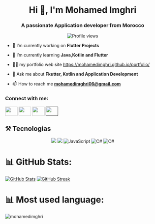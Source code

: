 <h1 align="center">Hi 👋, I'm Mohamed Imghri</h1>
<h3 align="center">A passionate Application developer from Morocco</h3>
<p align="center">
  <img src="https://komarev.com/ghpvc/?username=mohamedimghri&label=Profile%20views&color=0e75b6&style=flat" alt="Profile views" />
</p>

- 🔭 I’m currently working on **Flutter Projects**
  
- 🌱 I’m currently learning **Java,Kotlin and Flutter**

- 👨‍💻 my portfolio web site https://mohamedimghri.github.io/portfolio/
  
- 💬 Ask me about **Fkutter, Kotlin  and Application Development**

- 📫 How to reach me **mohamedimghri06@gmail.com**

<h3 align="left">Connect with me:</h3>
<p align="left">
<a href="https://www.facebook.com/talwatt" target="blank"><img align="center" src="https://raw.githubusercontent.com/rahuldkjain/github-profile-readme-generator/master/src/images/icons/Social/facebook.svg" alt="" height="30" width="40" /></a>
<a href="https://www.linkedin.com/in/mohamed-imghri-b6a251342/" target="blank"><img align="center" src="https://raw.githubusercontent.com/rahuldkjain/github-profile-readme-generator/master/src/images/icons/Social/linked-in-alt.svg" alt="" height="30" width="40" /></a>
<a href="https://www.instagram.com/mohameed.im/" target="blank"><img align="center" src="https://raw.githubusercontent.com/rahuldkjain/github-profile-readme-generator/master/src/images/icons/Social/instagram.svg" alt="" height="30" width="40" /></a>
<a href="" target="blank"><img align="center" src="https://raw.githubusercontent.com/rahuldkjain/github-profile-readme-generator/master/src/images/icons/Social/twitter.svg" alt="" height="30" width="40" /></a>
</p>

## ⚒ Tecnologias

<p align="center">
  <img src="https://img.shields.io/badge/HTML-e44d26?style=flat&logo=html5&logoColor=white"/>
  <img src="https://img.shields.io/badge/CSS-563d7c?style=flat&logo=css3&logoColor=white"/>
  <img src="https://img.shields.io/badge/JavaScript-f0db4f?style=flat&logo=javascript&logoColor=black" alt="JavaScript"/>
  <img src="https://img.shields.io/badge/Java-178600?style=flat&logo=java&logoColor=white" alt="C#"/>
    <img src="https://img.shields.io/badge/Kotlin-178600?style=flat&logo=kotlin&logoColor=white" alt="C#"/>
</p>


# 📊 GitHub Stats:
[![GitHub Stats](https://github-readme-stats.vercel.app/api?username=mohamedimghri&theme=gotham)](https://github.com/mohamedimghri/github-readme-stats)
[![GitHub Streak](https://streak-stats.demolab.com/?user=mohamedimghri&&theme=gotham)](https://git.io/streak-stats)

# 📊 Most used  language:
<p><img align="left" src="https://github-readme-stats.vercel.app/api/top-langs?username=mohamedimghri&show_icons=true&locale=en&layout=compact" alt="mohamedimghri" /></p>

